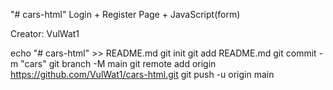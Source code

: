 "# cars-html" 
Login + Register Page + JavaScript(form)





Creator: VulWat1

echo "# cars-html" >> README.md
git init
git add README.md
git commit -m "cars"
git branch -M main
git remote add origin https://github.com/VulWat1/cars-html.git
git push -u origin main